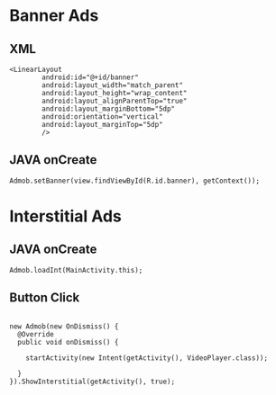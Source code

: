 # Banner Ads

## XML

```
<LinearLayout
        android:id="@+id/banner"
        android:layout_width="match_parent"
        android:layout_height="wrap_content"
        android:layout_alignParentTop="true"
        android:layout_marginBottom="5dp"
        android:orientation="vertical"
        android:layout_marginTop="5dp"
        />
```

## JAVA onCreate

```
Admob.setBanner(view.findViewById(R.id.banner), getContext());
```


# Interstitial Ads
## JAVA onCreate 

```
Admob.loadInt(MainActivity.this);
```


## Button Click

```

new Admob(new OnDismiss() {
  @Override
  public void onDismiss() {

    startActivity(new Intent(getActivity(), VideoPlayer.class));

  }
}).ShowInterstitial(getActivity(), true);

```
